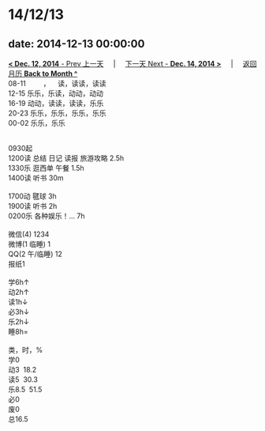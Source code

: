 # 14/12/13

date: 2014-12-13 00:00:00
---
[**< Dec. 12, 2014** - Prev 上一天](/lifelogs/2014/12/d12.html) &nbsp; &nbsp; | &nbsp; &nbsp; [下一天 Next - **Dec. 14, 2014 >**](/lifelogs/2014/12/d14.html) &nbsp; &nbsp; |  &nbsp; &nbsp; [返回月历 **Back to Month ^**](/lifelogs/2014/12/index.html)
<br/>08-11         ，    读，读读，读读<br/>12-15 乐乐，乐读，动动，动动<br/>16-19 动动，读读，读读，乐乐<br/>20-23 乐乐，乐乐，乐乐，乐乐<br/>00-02 乐乐，乐乐<div><br/></div>0930起<br/>1200读 总结 日记 读报 旅游攻略 2.5h<br/>1330乐 逛西单 午餐 1.5h<br/>1400读 听书 30m<div><br/></div>1700动 毽球 3h<br/>1900读 听书 2h<br/>0200乐 各种娱乐！… 7h<div><br/></div>微信(4) 1234<br/>微博(1 临睡) 1<br/>QQ(2 午/临睡) 12<br/>报纸1<div><br/></div>学6h↑<br/>动2h↑<br/>读1h↓<br/>必3h↓<br/>乐2h↓<br/>睡8h=<div><br/></div>类，时，%<br/>学0<br/>动3  18.2<br/>读5  30.3<br/>乐8.5  51.5<br/>必0<br/>废0<br/>总16.5</div>
